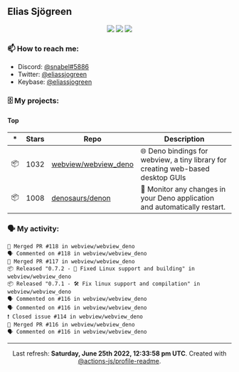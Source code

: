 ## Elias Sjögreen

<p align="center">
  <img src="https://img.shields.io/badge/🎂-dec. 2003-success" />
  <img src="https://img.shields.io/badge/🌎-Stockholm-informational" />
  <img src="https://img.shields.io/badge/👦-He/Him-informational" />
</p>

### 📫 How to reach me:

- Discord: [@snabel#5886](https://discord.com/users/267978757799673866)
- Twitter: [@eliassjogreen](https://twitter.com/eliassjogreen)
- Keybase: [@eliassjogreen](https://keybase.io/eliassjogreen)

### 🗄 My projects:

#### Top
|*|Stars|Repo|Description|
|---|---|---|---|
| 📦 | 1032 | [webview/webview_deno](https://github.com/webview/webview_deno) | 🌐 Deno bindings for webview, a tiny library for creating web-based desktop GUIs |
| 📦 | 1008 | [denosaurs/denon](https://github.com/denosaurs/denon) | 👀 Monitor any changes in your Deno application and automatically restart. |

### 🗣 My activity:

```
🎉 Merged PR #118 in webview/webview_deno
🗣 Commented on #118 in webview/webview_deno
🎉 Merged PR #117 in webview/webview_deno
📦 Released "0.7.2 - 🐧 Fixed Linux support and building" in webview/webview_deno
📦 Released "0.7.1 - 🛠️ Fix linux support and compilation" in webview/webview_deno
🗣 Commented on #116 in webview/webview_deno
🗣 Commented on #116 in webview/webview_deno
❗️ Closed issue #114 in webview/webview_deno
🎉 Merged PR #116 in webview/webview_deno
🗣 Commented on #116 in webview/webview_deno
```

------------
<p align="center">Last refresh: <b>Saturday, June 25th 2022, 12:33:58 pm UTC</b>. Created with <a href=https://github.com/marketplace/actions/profile-readme>@actions-js/profile-readme</a>.</p>
